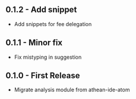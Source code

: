 ## 0.1.2 - Add snippet

* Add snippets for fee delegation

## 0.1.1 - Minor fix

* Fix mistyping in suggestion

## 0.1.0 - First Release

* Migrate analysis module from athean-ide-atom
